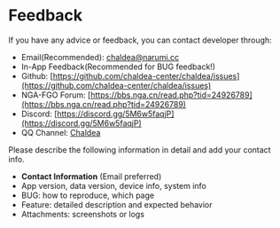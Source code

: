 # Feedback

If you have any advice or feedback, you can contact developer through:

* Email(Recommended): [chaldea@narumi.cc](mailto:chaldea.narumi.cc)
* In-App Feedback(Recommended for BUG feedback!)
* Github: [https://github.com/chaldea-center/chaldea/issues](https://github.com/chaldea-center/chaldea/issues)
* NGA-FGO Forum: [https://bbs.nga.cn/read.php?tid=24926789](https://bbs.nga.cn/read.php?tid=24926789)
* Discord: [https://discord.gg/5M6w5faqjP](https://discord.gg/5M6w5faqjP)
* QQ Channel: [Chaldea](https://jq.qq.com/?_wv=1027&k=kvHMMxGn)

Please describe the following information in detail and add your contact info.

* **Contact Information** (Email preferred)
* App version, data version, device info, system info
* BUG: how to reproduce, which page
* Feature: detailed description and expected behavior
* Attachments: screenshots or logs
